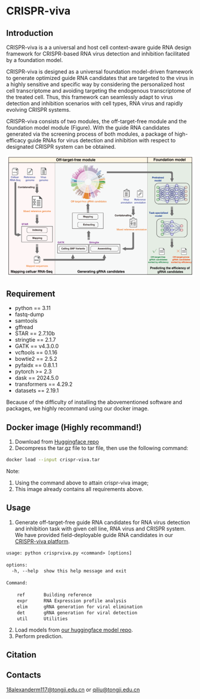 # CRISPR-viva

## Introduction
CRISPR-viva is a a universal and host cell context-aware guide RNA design framework for CRISPR-based RNA virus detection and inhibition facilitated by a foundation model.

CRISPR-viva is designed as a universal foundation model-driven framework to generate optimized guide RNA candidates that are targeted to the virus in a highly sensitive and specific way by considering the personalized host cell transcriptome and avoiding targeting the endogenous transcriptome of the treated cell. Thus, this framework can seamlessly adapt to virus detection and inhibition scenarios with cell types, RNA virus and rapidly evolving CRISPR systems. 

CRISPR-viva consists of two modules, the off-target-free module and the foundation model module (Figure). With the guide RNA candidates generated via the screening process of both modules, a package of high-efficacy guide RNAs for virus detection and inhibition with respect to designated CRISPR system can be obtained.

![CRISPR-viva Schema](images/fig1.png)


## Requirement
* python == 3.11
* fastq-dump
* samtools
* gffread
* STAR == 2.7.10b
* stringtie == 2.1.7
* GATK == v4.3.0.0
* vcftools == 0.1.16
* bowtie2 == 2.5.2
* pyfaidx == 0.8.1.1
* pytorch >= 2.3
* dask == 2024.5.0
* transformers == 4.29.2
* datasets == 2.19.1

Because of the difficulty of installing the abovementioned software and packages, we highly recommand using our docker image.

## Docker image (Highly recommand!)
1. Download from [Huggingface repo](https://huggingface.co/bm2-lab/CRISPR-viva/resolve/main/docker-image/crispr-viva.tar.gz?download=true)
2. Decompress the tar.gz file to tar file, then use the following command:
```bash
docker load --input crispr-viva.tar
```
Note:
1. Using the command above to attain crispr-viva image;
2. This image already contains all requirements above. 

## Usage
1. Generate off-target-free guide RNA candidates for RNA virus detection and inhibition task with given cell line, RNA virus and CRISPR system. We have provided field-deployable guide RNA candidates in our [CRISPR-viva platform](https://www.crisprviva.top/).

```
usage: python crisprviva.py <command> [options]

options:
  -h, --help  show this help message and exit

Command:
  
    ref       Building reference
    expr      RNA Expression profile analysis
    elim      gRNA generation for viral elimination
    det       gRNA generation for viral detection
    util      Utilities
```

2. Load models from [our huggingface model repo](https://huggingface.co/bm2-lab/CRISPR-viva).
3. Perform prediction.



## Citation


## Contacts
18alexanderm117@tongji.edu.cn or qiliu@tongji.edu.cn
